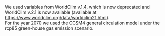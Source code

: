 We used variables from WorldClim v.1.4, which is now deprecated and WorldClim v.2.1 is now available (available at https://www.worldclim.org/data/worldclim21.html).  
For the year 2070 we used the CCSM4 general circulation model under the rcp85 green-house gas emission scenario.
